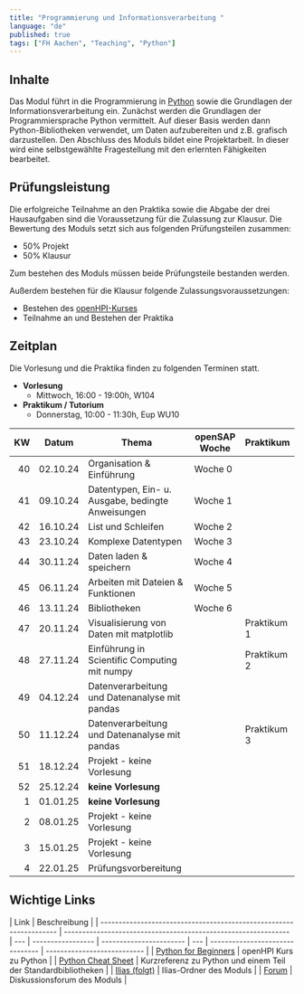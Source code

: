 ```yaml
---
title: "Programmierung und Informationsverarbeitung "
language: "de"
published: true
tags: ["FH Aachen", "Teaching", "Python"]
---
```


## Inhalte

Das Modul führt in die Programmierung in [Python](http://www.python.org)
sowie die Grundlagen der Informationsverarbeitung ein. Zunächst
werden die Grundlagen der Programmiersprache Python vermittelt.
Auf dieser Basis werden dann Python-Bibliotheken verwendet, um
Daten aufzubereiten und z.B. grafisch darzustellen. Den Abschluss
des Moduls bildet eine Projektarbeit. In dieser wird eine
selbstgewählte Fragestellung mit den erlernten Fähigkeiten bearbeitet.

## Prüfungsleistung

Die erfolgreiche Teilnahme an den Praktika sowie die Abgabe der drei
Hausaufgaben sind die Voraussetzung für die Zulassung zur Klausur. Die
Bewertung des Moduls setzt sich aus folgenden Prüfungsteilen zusammen:

- 50% Projekt
- 50% Klausur

Zum bestehen des Moduls müssen beide Prüfungsteile bestanden werden.

Außerdem bestehen für die Klausur folgende Zulassungsvoraussetzungen:

- Bestehen des [openHPI-Kurses](https://open.hpi.de/courses/python-wt2024/)
- Teilnahme an und Bestehen der Praktika

## Zeitplan

Die Vorlesung und die Praktika finden zu folgenden Terminen statt.

- **Vorlesung**
  - Mittwoch, 16:00 - 19:00h, W104
- **Praktikum / Tutorium**
  - Donnerstag, 10:00 - 11:30h, Eup WU10

|  KW | Datum    | Thema                                             | openSAP Woche | Praktikum   |
| --: | -------- | ------------------------------------------------- | ------------- | ----------- |
|  40 | 02.10.24 | Organisation & Einführung                         | Woche 0       |             |
|  41 | 09.10.24 | Datentypen, Ein- u. Ausgabe, bedingte Anweisungen | Woche 1       |             |
|  42 | 16.10.24 | List und Schleifen                                | Woche 2       |             |
|  43 | 23.10.24 | Komplexe Datentypen                               | Woche 3       |             |
|  44 | 30.11.24 | Daten laden & speichern                           | Woche 4       |             |
|  45 | 06.11.24 | Arbeiten mit Dateien & Funktionen                 | Woche 5       |             |
|  46 | 13.11.24 | Bibliotheken                                      | Woche 6       |             |
|  47 | 20.11.24 | Visualisierung von Daten mit matplotlib           |               | Praktikum 1 |
|  48 | 27.11.24 | Einführung in Scientific Computing mit numpy      |               | Praktikum 2 |
|  49 | 04.12.24 | Datenverarbeitung und Datenanalyse mit pandas     |               |             |
|  50 | 11.12.24 | Datenverarbeitung und Datenanalyse mit pandas     |               | Praktikum 3 |
|  51 | 18.12.24 | Projekt - keine Vorlesung                         |               |             |
|  52 | 25.12.24 | **keine Vorlesung**                               |               |             |
|   1 | 01.01.25 | **keine Vorlesung**                               |               |             |
|   2 | 08.01.25 | Projekt - keine Vorlesung                         |               |             |
|   3 | 15.01.25 | Projekt - keine Vorlesung                         |               |             |
|   4 | 22.01.25 | Prüfungsvorbereitung                              |               |             |

## Wichtige Links

| Link                                                               | Beschreibung                                                   |
| ------------------------------------------------------------------ | -------------------------------------------------------------- | --- | ----------------- | ----------------------- | --- | ------------------------------- | --------------------------- |
| [Python for Beginners](https://open.hpi.de/courses/python-wt2024/) | openHPI Kurs zu Python                                         |
| [Python Cheat Sheet](https://www.pythoncheatsheet.org/)            | Kurzreferenz zu Python und einem Teil der Standardbibliotheken |     | [Ilias (folgt)]() | Ilias-Ordner des Moduls |     | [Forum](https://forum.drumm.sh) | Diskussionsforum des Moduls |
